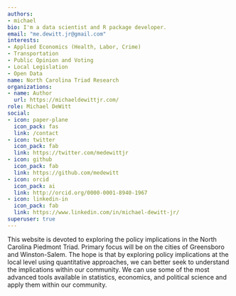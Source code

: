 ```yaml
---
authors:
- michael
bio: I'm a data scientist and R package developer.
email: "me.dewitt.jr@gmail.com"
interests:
- Applied Economics (Health, Labor, Crime)
- Transportation
- Public Opinion and Voting
- Local Legislation
- Open Data
name: North Carolina Triad Research
organizations:
- name: Author
  url: https://michaeldewittjr.com/
role: Michael DeWitt
social:
- icon: paper-plane
  icon_pack: fas
  link: /contact
- icon: twitter
  icon_pack: fab
  link: https://twitter.com/medewittjr
- icon: github
  icon_pack: fab
  link: https://github.com/medewitt
- icon: orcid
  icon_pack: ai
  link: http://orcid.org/0000-0001-8940-1967
- icon: linkedin-in
  icon_pack: fab
  link: https://www.linkedin.com/in/michael-dewitt-jr/
superuser: true
---
```


This website is devoted to exploring the policy implications in the North Carolina Piedmont Triad. Primary focus will be on the cities of Greensboro and Winston-Salem. The hope is that by exploring policy implications at the local level using quantitative approaches, we can better seek to understand the implications within our community. We can use some of the most advanced tools available in statistics, economics, and political science and apply them within our community.
